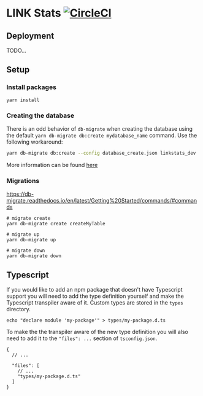 # LINK Stats [![CircleCI](https://circleci.com/gh/smartcontractkit/linkstats.svg?style=shield)](https://circleci.com/gh/smartcontractkit/linkstats)

## Deployment

TODO...

## Setup

### Install packages

```
yarn install
```

### Creating the database

There is an odd behavior of `db-migrate` when creating the database using the
default `yarn db-migrate db:create mydatabase_name` command. Use the following workaround:

```bash
yarn db-migrate db:create --config database_create.json linkstats_dev
```

More information can be found [here](https://github.com/db-migrate/node-db-migrate/issues/393)

### Migrations

https://db-migrate.readthedocs.io/en/latest/Getting%20Started/commands/#commands

```
# migrate create
yarn db-migrate create createMyTable

# migrate up
yarn db-migrate up

# migrate down
yarn db-migrate down
```

## Typescript

If you would like to add an npm package that doesn't have Typescript support you will need
to add the type definition yourself and make the Typescript transpiler aware of it. Custom
types are stored in the `types` directory.

```
echo "declare module 'my-package'" > types/my-package.d.ts
```

To make the the transpiler aware of the new type definition you will also need to add it to
the `"files": ...` section of `tsconfig.json`.

```
{
  // ...

  "files": [
    // ...
    "types/my-package.d.ts"
  ]
}
```
